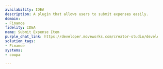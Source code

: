 ```yaml
---
availability: IDEA
description: A plugin that allows users to submit expenses easily.
domain:
- Finance
fidelity: IDEA
name: Submit Expense Item
purple_chat_link: https://developer.moveworks.com/creator-studio/developer-tools/purple-chat/?conversation=%7B%22startTimestamp%22%3A%2211%3A43%2BAM%22%2C%22messages%22%3A%5B%7B%22role%22%3A%22user%22%2C%22parts%22%3A%5B%7B%22richText%22%3A%22I+need+to+submit+an+expense%22%7D%5D%7D%2C%7B%22role%22%3A%22assistant%22%2C%22parts%22%3A%5B%7B%22richText%22%3A%22%3Cp%3ELet%27s+get+that+expense+submitted.+Can+you+give+me+the+date%2C+category%2C+amount%2C+and+a+brief+description%3F%3C%2Fp%3E%22%7D%5D%7D%2C%7B%22role%22%3A%22user%22%2C%22parts%22%3A%5B%7B%22richText%22%3A%22April+10th%2C+Travel%2C+%24150%2C+Taxi+fare+for+client+meeting.%22%7D%5D%7D%2C%7B%22role%22%3A%22assistant%22%2C%22parts%22%3A%5B%7B%22richText%22%3A%22%3Cp%3EHere%27s+what+I+got%3A%3Cbr%3E%3C%2Fp%3E%22%7D%2C%7B%22richText%22%3A%22%3Cb%3E%3Cp%3EExpense+Summary%3C%2Fp%3E%3C%2Fb%3E%3Cbr%3E%3Cp%3E%3Cb%3EDate%3A%3C%2Fb%3E+April+10th%3Cbr%3E%3Cb%3ECategory%3A%3C%2Fb%3E+Travel%3Cbr%3E%3Cb%3EAmount%3A%3C%2Fb%3E+%24150%3Cbr%3E%3Cb%3EDescription%3A%3C%2Fb%3E+Taxi+fare+for+client+meeting.%3C%2Fp%3E%22%7D%5D%7D%2C%7B%22role%22%3A%22assistant%22%2C%22parts%22%3A%5B%7B%22richText%22%3A%22%3Cp%3EDo+you+want+to+submit+this+expense+to+Coupa%3F%3Cbr%3E%3C%2Fp%3E%22%7D%2C%7B%22buttons%22%3A%5B%7B%22style%22%3A%22filled%22%2C%22buttonText%22%3A%22Submit+Expense%22%7D%2C%7B%22style%22%3A%22outlined%22%2C%22buttonText%22%3A%22Edit+Details%22%7D%2C%7B%22style%22%3A%22outlined%22%2C%22buttonText%22%3A%22Cancel%22%7D%5D%7D%5D%7D%5D%7D
solution_tags:
- Finance
systems:
- coupa

---
```


